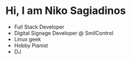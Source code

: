 # Hi, I am Niko Sagiadinos
- Full Stack Developer
- Digital Signage Developer @ SmilControl
- Linux geek 
- Hobby Pianist 
- DJ
